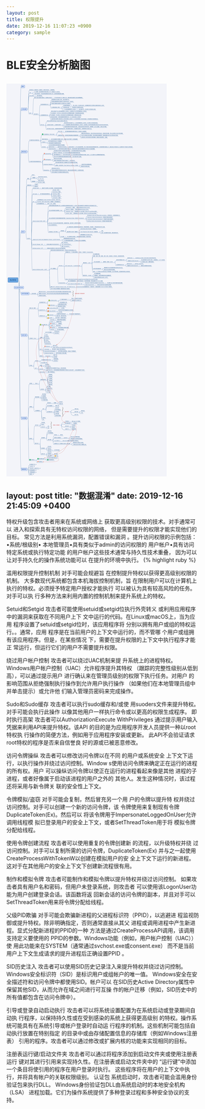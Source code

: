 ```yaml
---
layout: post
title: 权限提升
date: 2019-12-16 11:07:23 +0900
category: sample
---
```

# BLE安全分析脑图
![alt text](/public/img/secure-1.png)
---
layout: post
title:  "数据混淆"
date:   2019-12-16 21:45:09 +0400
---
特权升级包含攻击者用来在系统或网络上
获取更高级别权限的技术。对手通常可以
进入和探索具有无特权访问权限的网络，
但是需要提升的权限才能实现他们的目标。
常见方法是利用系统漏洞，配置错误和漏洞
。提升访问权限的示例包括：•系统/根级别•
本地管理员•具有类似于admin的访问权限的
用户帐户•具有访问特定系统或执行特定功能
的用户帐户这些技术通常与持久性技术重叠，
因为可以让对手持久化的操作系统功能可以
在提升的环境中执行。
{% highlight ruby %}

滥用权限提升控制机制	对手可能会规避旨
在控制提升特权以获得更高级别权限的机制。
大多数现代系统都包含本机海拔控制机制，旨
在限制用户可以在计算机上
执行的特权。必须授予特定用户授权才能执行
可以被认为具有较高风险的任务。对手可以执
行多种方法来利用内置的控制机制来提升系统上的特权。

Setuid和Setgid	攻击者可能使用setuid或setgid位执行外壳转义
或利用应用程序中的漏洞来获取在不同用户上下
文中运行的代码。在Linux或macOS上，当为应用
程序设置了setuid或setgid位时，该应用程序将
分别以拥有用户或组的特权运行。。通常，应用
程序是在当前用户的上下文中运行的，而不管哪
个用户或组拥有该应用程序。但是，在某些情况
下，需要在提升权限的上下文中执行程序才能正
常运行，但运行它们的用户不需要提升权限。

绕过用户帐户控制	攻击者可以绕过UAC机制来提
升系统上的进程特权。
Windows用户帐户控制（UAC）允许程序提升其特权
（跟踪的完整性级别从低到高），可以通过提示用户
进行确认来在管理员级别的权限下执行任务。对用户
的影响范围从拒绝强制执行操作到允许用户执行操作
（如果他们在本地管理员组中并单击提示）或允许他
们输入管理员密码来完成操作。

Sudo和Sudo缓存	攻击者可以执行sudo缓存和/或使
用suoders文件来提升特权。对手可能会执行此操作
以像其他用户一样执行命令或以更高的权限生成程序。
即时执行高架	攻击者可以AuthorizationExecute
WithPrivileges
通过提示用户输入凭据来利用API来提升特权。该API
的目的是为应用程序开发人员提供一种以root特权执
行操作的简便方法，例如用于应用程序安装或更新。
此API不会验证请求root特权的程序是否来自信誉良
好的源或已被恶意修改。

访问令牌操纵	攻击者可以修改访问令牌以在不同
的用户或系统安全
上下文下运行，以执行操作并绕过访问控制。Window
s使用访问令牌来确定正在运行的进程的所有权。用户
可以操纵访问令牌以使正在运行的进程看起来像是其他
进程的子进程，或者好像属于启动该进程的用户之外的
其他人。发生这种情况时，该过程还将采用与新令牌关
联的安全性上下文。

令牌模拟/盗窃	对手可能会复制，然后冒充另一个用
户的令牌以提升特
权并绕过访问控制。对手可以创建一个新的访问令牌，该
令牌使用来复制现有令牌DuplicateToken(Ex)。然后可以
将该令牌用于ImpersonateLoggedOnUser允许调用线程模
拟已登录用户的安全上下文，或者SetThreadToken用于将
模拟令牌分配给线程。

使用令牌创建流程	攻击者可以使用重复的令牌创建新
的流程，以升级特权并绕
过访问控制。对手可以复制所需的访问令牌，DuplicateToken(Ex)
并与之一起使用CreateProcessWithTokenW以创建在模拟用户的安
全上下文下运行的新进程。这对于在其他用户的安全上下文下创建新流程很有用。

制作和模拟令牌	攻击者可能制作和模拟令牌以提升特权并绕过访问控制。
如果攻击者具有用户名和密码，但用户未登录系统，则攻击者
可以使用该LogonUser功能为用户创建登录会话。该函数将返
回新会话的访问令牌的副本，并且对手可以SetThreadToken用来将令牌分配给线程。

父级PID欺骗	对手可能会欺骗新进程的父进程标识符（PPID），以逃避进
程监视防御或提升特权。除非明确指定，否则通常直接从其父
进程或调用进程中产生新进程。显式分配新进程的PPID的一种
方法是通过CreateProcessAPI调用，该调用支持定义要使用的
PPID的参数。Windows功能（例如，用户帐户控制（UAC））使
用此功能来在SYSTEM（通常通过svchost.exe或consent.exe）
而不是当前用户上下文生成请求的提升进程后正确设置PPID 。

SID历史注入	攻击者可以使用SID历史记录注入来提升特权并绕过访问控制。
Windows安全标识符（SID）是标识用户或组帐户的唯一值。
Windows安全在安全描述符和访问令牌中都使用SID。帐户可以
在SID历史Active Directory属性中保留其他SID，从而允许在域之间进行可互操
作的帐户迁移（例如，SID历史中的所有值都包含在访问令牌中）。

引导或登录自动启动执行	攻击者可以将系统设置配置为在系统启动或登录期间自动执
行程序，以保持持久性或在受到感染的系统上获得更高级别
的特权。操作系统可能具有在系统引导或帐户登录时自动运
行程序的机制。这些机制可能包括自动执行放置在特别指定
的目录中或由存储配置信息的存储库（例如Windows注册表）
引用的程序。攻击者可以通过修改或扩展内核的功能来实现相同的目标。

注册表运行键/启动文件夹	攻击者可以通过将程序添加到启动文件夹或使用注册表运行
键对其进行引用来实现持久性。在注册表或启动文件夹中的
“运行键”中添加一个条目将使引用的程序在用户登录时执行。
这些程序将在用户的上下文中执行，并将具有帐户的关联权限级别。
认证包	系统启动时，攻击者可能会滥用身份验证包来执行DLL。
Windows身份验证包DLL由系统启动时的本地安全机构（LSA）
进程加载。它们为操作系统提供了多种登录过程和多种安全协议的支持。

